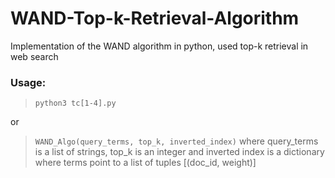 # WAND-Top-k-Retrieval-Algorithm
Implementation of the WAND algorithm in python, used top-k retrieval in web search
### Usage: 
> `python3 tc[1-4].py`

or

> `WAND_Algo(query_terms, top_k, inverted_index)`
where query_terms is a list of strings, top_k is an integer and inverted index is a dictionary where terms point to a list of tuples [(doc_id, weight)]
